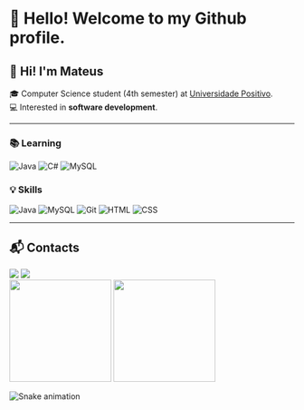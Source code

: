 # 👋 Hello! Welcome to my Github profile.

## 👋 Hi! I'm Mateus

🎓 Computer Science student (4th semester) at [Universidade Positivo](https://www.up.edu.br/).  
💻 Interested in **software development**.  

---

### 📚 Learning
![Java](https://img.shields.io/badge/Java-ED8B00?style=for-the-badge&logo=openjdk&logoColor=white)
![C#](https://img.shields.io/badge/C%23-239120?style=for-the-badge&logo=c-sharp&logoColor=white)
![MySQL](https://img.shields.io/badge/MySQL-4479A1?style=for-the-badge&logo=mysql&logoColor=white)

### 💡 Skills
![Java](https://img.shields.io/badge/Java-ED8B00?style=for-the-badge&logo=openjdk&logoColor=white)
![MySQL](https://img.shields.io/badge/MySQL-4479A1?style=for-the-badge&logo=mysql&logoColor=white)
![Git](https://img.shields.io/badge/Git-F05032?style=for-the-badge&logo=git&logoColor=white)
![HTML](https://img.shields.io/badge/HTML5-E34F26?style=for-the-badge&logo=html5&logoColor=white)
![CSS](https://img.shields.io/badge/CSS3-1572B6?style=for-the-badge&logo=css3&logoColor=white)

---

## 📬 Contacts
<div>
<a href="mailto:dalagnol@gmail.com"><img loading="lazy" src="https://img.shields.io/badge/Gmail-D14836?style=for-the-badge&logo=gmail&logoColor=white"></a>
<a href="https://www.linkedin.com/in/mateus-dalagnol-3a2147330/" target="_blank"><img loading="lazy" src="https://img.shields.io/badge/-LinkedIn-%230077B5?style=for-the-badge&logo=linkedin&logoColor=white"></a>   
</div>

<div>
<img loading="lazy" height="180em" src="https://github-readme-stats.vercel.app/api/top-langs/?username=MateusDalagnol&layout=compact&langs_count=7&theme=dracula"/>
<img loading="lazy" height="180em" src="https://github-readme-stats.vercel.app/api?username=MateusDalagnol&show_icons=true&theme=dracula&include_all_commits=true&count_private=true"/>
</div>

![Snake animation](https://github.com/MateusDalagnol/MateusDalagnol/blob/output/github-contribution-grid-snake.svg)
